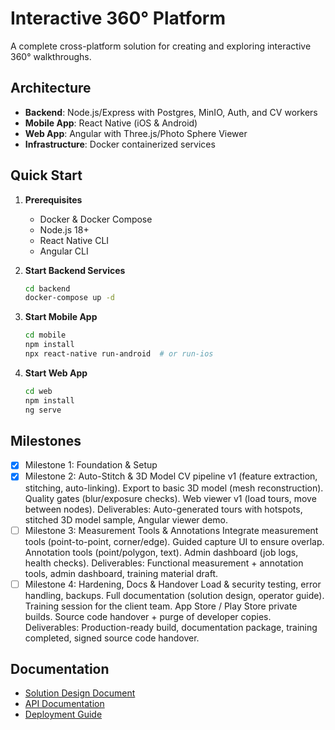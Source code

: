 # Interactive 360° Platform

A complete cross-platform solution for creating and exploring interactive 360° walkthroughs.

## Architecture

- **Backend**: Node.js/Express with Postgres, MinIO, Auth, and CV workers
- **Mobile App**: React Native (iOS & Android)
- **Web App**: Angular with Three.js/Photo Sphere Viewer
- **Infrastructure**: Docker containerized services

## Quick Start

1. **Prerequisites**
   - Docker & Docker Compose
   - Node.js 18+
   - React Native CLI
   - Angular CLI

2. **Start Backend Services**
   ```bash
   cd backend
   docker-compose up -d
   ```

3. **Start Mobile App**
   ```bash
   cd mobile
   npm install
   npx react-native run-android  # or run-ios
   ```

4. **Start Web App**
   ```bash
   cd web
   npm install
   ng serve
   ```

## Milestones

- [x] Milestone 1: Foundation & Setup
- [x] Milestone 2: Auto-Stitch & 3D Model
        CV pipeline v1 (feature extraction, stitching, auto-linking).
        Export to basic 3D model (mesh reconstruction).
        Quality gates (blur/exposure checks).
        Web viewer v1 (load tours, move between nodes).
        Deliverables: Auto-generated tours with hotspots, stitched 3D model sample, Angular viewer demo.
- [ ] Milestone 3: Measurement Tools & Annotations
        Integrate measurement tools (point-to-point, corner/edge).
        Guided capture UI to ensure overlap.
        Annotation tools (point/polygon, text).
        Admin dashboard (job logs, health checks).
        Deliverables: Functional measurement + annotation tools, admin dashboard, training material draft.  
- [ ] Milestone 4: Hardening, Docs & Handover
        Load & security testing, error handling, backups.
        Full documentation (solution design, operator guide).
        Training session for the client team.
        App Store / Play Store private builds.
        Source code handover + purge of developer copies.
        Deliverables: Production-ready build, documentation package, training completed, signed source code handover.

## Documentation

- [Solution Design Document](docs/solution-design.md)
- [API Documentation](docs/api.md)
- [Deployment Guide](docs/deployment.md)
